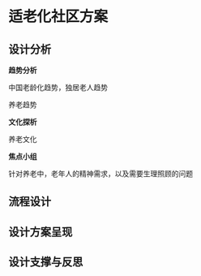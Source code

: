 # 适老化社区方案

## 设计分析

**趋势分析**

中国老龄化趋势，独居老人趋势

养老趋势



**文化探析**

养老文化



**焦点小组**

针对养老中，老年人的精神需求，以及需要生理照顾的问题



## 流程设计

## 设计方案呈现

## 设计支撑与反思
